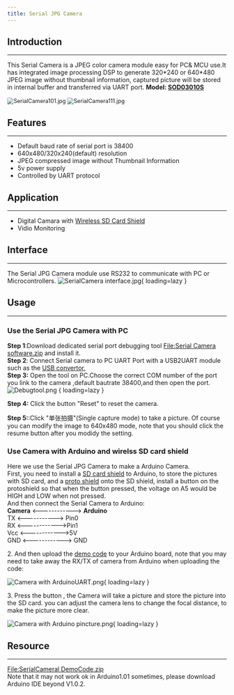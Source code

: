 ```yaml
---
title: Serial JPG Camera
---
```


## Introduction
------------

This Serial Camera is a JPEG color camera module easy for PC&amp; MCU use.It has integrated image processing DSP to generate 320\*240 or 640\*480 JPEG image without thumbnail information, captured picture will be stored in internal buffer and transferred via UART port.
**Model: [SOD03010S](http://www.elecrow.com/sensor-c-111/object-dectect-c-111_113/serial-jpg-camera-p-422.html)**

<img loading="lazy" src="https://wiki.elecrow.com/images/thumb/6/60/SerialCamera101.jpg/400px-SerialCamera101.jpg" alt="SerialCamera101.jpg" style="zoom:90%;" />
<img loading="lazy" src="https://wiki.elecrow.com/images/thumb/f/f0/SerialCamera111.jpg/400px-SerialCamera111.jpg" alt="SerialCamera111.jpg" style="zoom:90%;" />

## Features
--------

- Default baud rate of serial port is 38400
- 640x480/320x240(default) resolution
- JPEG compressed image without Thumbnail Information
- 5v power supply
- Controlled by UART protocol

## Application
-----------

- Digital Camara with [Wireless SD Card Shield](http://www.elecrow.com/arduino-compatiable-c-109/shield-c-109_110/wireless-sd-shield-p-333.html)
- Vidio Monitoring

## Interface
---------

The Serial JPG Camera module use RS232 to communicate with PC or Microcontrollers.
![SerialCamera interface.jpg](https://wiki.elecrow.com/images/f/f4/SerialCamera_interface.jpg){ loading=lazy }

## Usage
-----

### Use the Serial JPG Camera with PC

**Step 1**:Download dedicated serial port debugging tool [File:Serial Camera software.zip](./files/Serial-Camera-software-zip.md) and install it.  
**Step 2**: Connect Serial camera to PC UART Port with a USB2UART module such as the [USB convertor.](http://www.elecrow.com/arduino-compatiable-c-109/programmer-c-109_118/usbserial-adapter-p-344.html)  
**Step 3:** Open the tool on PC.Choose the correct COM number of the port you link to the camera ,default bautrate 38400,and then open the port.
 ![Debugtool.png](https://wiki.elecrow.com/images/c/c0/Debugtool.png) { loading=lazy }

**Step 4:** Click the button "Reset" to reset the camera.

**Step 5:**:Click "单张拍摄"(Single capture mode) to take a picture. Of course you can modify the image to 640x480 mode, note that you should click the resume button after you modidy the setting.

### Use Camera with Arduino and wirelss SD card shield

Here we use the Serial JPG Camera to make a Arduino Camera.   
First, you need to install a [SD card shield](http://www.elecrow.com/arduino-compatiable-c-109/shield-c-109_110/wireless-sd-shield-p-333.html) to Arduino, to store the pictures with SD card, and a [proto shield](http://www.elecrow.com/arduino-compatiable-c-109/shield-c-109_110/proto-shield-for-arduino-p-336.html) onto the SD shield, install a button on the protoshield so that when the button pressed, the voltage on A5 would be HIGH and LOW when not pressed.  
 And then connect the Serial Camera to Arduino:  
**Camera** &lt;------------&gt; **Arduino**  
TX &lt;-----------&gt; Pin0  
RX &lt;------------&gt;Pin1  
Vcc &lt;------------&gt;5V  
GND &lt;------------&gt; GND  

2\. And then upload the [demo code](#resource) to your Arduino board, note that you may need to take away the RX/TX of camera from Arduino when uploading the code:

![Camera with ArduinoUART.png](https://wiki.elecrow.com/images/thumb/0/0d/Camera_with_ArduinoUART.png/400px-Camera_with_ArduinoUART.png){ loading=lazy }

3\. Press the button , the Camera will take a picture and store the picture into the SD card. you can adjust the camera lens to change the focal distance, to make the picture more clear.

![Camera with Arduino pincture.png](https://wiki.elecrow.com/images/e/e1/Camera_with_Arduino_pincture.png){ loading=lazy }

## Resource
--------

[File:SerialCameral DemoCode.zip](./files/SerialCameral-DemoCode-zip.md)  
Note that it may not work ok in Arduino1.01 sometimes, please download Arduino IDE beyond V1.0.2.